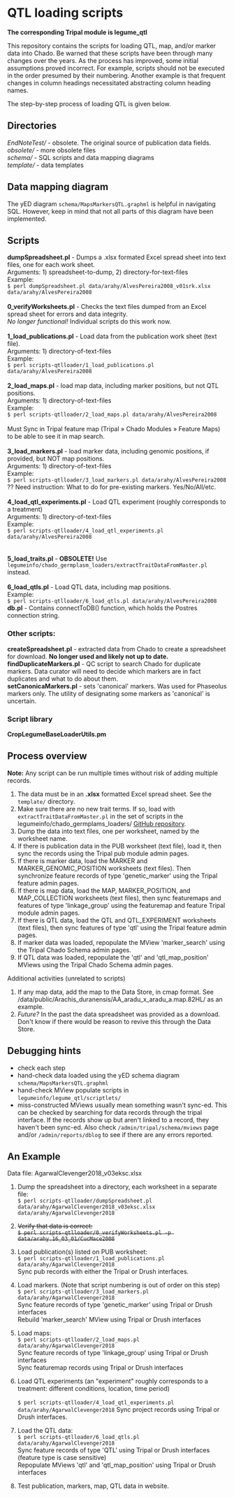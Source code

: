 # QTL loading scripts #

**The corresponding Tripal module is legume_qtl**

This repository contains the scripts for loading QTL, map, and/or marker data into Chado. 
Be warned that these scripts have been through many changes over the years. As the process 
has improved, some initial assumptions proved incorrect. For example, scripts should 
not be executed in the order presumed by their numbering. Another example is that frequent 
changes in column headings necessitated abstracting column heading names.

The step-by-step process of loading QTL is given below.

## Directories ##
*EndNoteTest/* - obsolete. The original source of publication data fields. <br>
*obsolete/* - more obsolete files <br>
*schema/* - SQL scripts and data mapping diagrams <br>
*template/* - data templates <br>

## Data mapping diagram ##
The yED diagram `schema/MapsMarkersQTL.graphml` is helpful in navigating SQL. However, keep in mind that not all parts 
of this diagram have been implemented.

## Scripts ##
**dumpSpreadsheet.pl** -
   Dumps a .xlsx formated Excel spread sheet into text files, one for each work sheet. <br>
   Arguments: 1) spreadsheet-to-dump, 2) directory-for-text-files <br> 
   Example: <br>
      `$ perl dumpSpreadsheet.pl data/arahy/AlvesPereira2008_v01srk.xlsx data/arahy/AlvesPereira2008` 
    <br><br>
**0_verifyWorksheets.pl** - 
   Checks the text files dumped from an Excel spread sheet for errors and data integrity. <br>
   *No longer functional!* Individual scripts do this work now. 
   <br><br>
**1_load_publications.pl** -
  Load data from the publication work sheet (text file). <br>
  Arguments: 1) directory-of-text-files <br> 
  Example: <br>
      `$ perl scripts-qtlloader/1_load_publications.pl data/arahy/AlvesPereira2008` 
  <br><br>
**2_load_maps.pl** - load map data, including marker positions, but not QTL positions. <br>
  Arguments: 1) directory-of-text-files <br> 
  Example: <br>
      `$ perl scripts-qtlloader/2_load_maps.pl data/arahy/AlvesPereira2008` 
  <br><br>
  Must Sync in Tripal feature map (Tripal » Chado Modules » Feature Maps) to be able to see it in map search.
  <br><br>
**3_load_markers.pl** - load marker data, including genomic positions, if provided, but NOT map positions. <br>
  Arguments: 1) directory-of-text-files <br> 
  Example: <br>
      `$ perl scripts-qtlloader/3_load_markers.pl data/arahy/AlvesPereira2008` 
  <br>
  ?? Need instruction: What to do for pre-existing markers. Yes/No/All/etc.
  <br><br>
**4_load_qtl_experiments.pl** - Load QTL experiment (roughly corresponds to a treatment) <br>
  Arguments: 1) directory-of-text-files <br> 
  Example: <br>
      `$ perl scripts-qtlloader/4_load_qtl_experiments.pl data/arahy/AlvesPereira2008` 
  <br><br>      
**5_load_traits.pl** - **OBSOLETE!** Use `legumeinfo/chado_germplasm_loaders/extractTraitDataFromMaster.pl` instead. 
  <br><br>
**6_load_qtls.pl** - Load QTL data, including map positions. <br>
  Example: <br>
      `$ perl scripts-qtlloader/6_load_qtls.pl data/arahy/AlvesPereira2008` <br> 
**db.pl** - Contains connectToDB() function, which holds the Postres connection string. 

### Other scripts: ###
**createSpreadsheet.pl** - extracted data from Chado to create a spreadsheet for download. **No longer used and 
likely not up to date.** <br>
**findDuplicateMarkers.pl** - QC script to search Chado for duplicate markers. Data curator will need to decide
which markers are in fact duplicates and what to do about them. <br>
**setCanonicaMarkers.pl** - sets 'canonical' markers. Was used for Phaseolus markers only. The utility of 
designating some markers as 'canonical' is uncertain. 

### Script library ### 
**CropLegumeBaseLoaderUtils.pm**

## Process overview ##
**Note:** Any script can be run multiple times without risk of adding multiple records.<br>
1. The data must be in an **.xlsx** formatted Excel spread sheet. See the `template/` directory.
2. Make sure there are no new trait terms. If so, load with `extractTraitDataFromMaster.pl` in the set of scripts in the
legumeinfo/chado_germplams_loaders/ [GitHub repository](https://github.com/legumeinfo/chado_germplasm_loaders).
3. Dump the data into text files, one per worksheet, named by the worksheet name.
4. If there is publication data in the PUB worksheet (text file), load it, then sync 
   the records using the Tripal pub module admin pages.
5. If there is marker data, load the MARKER and MARKER_GENOMIC_POSITION 
   worksheets (text files). Then synchronize feature records of type 'genetic_marker' using 
   the Tripal feature admin pages.
6. If there is map data, load the MAP, MARKER_POSITION, and MAP_COLLECTION worksheets (text files),
   then sync featuremaps and features of type 'linkage_group' using the featuremap
   and feature Tripal module admin pages.
7. If there is QTL data, load the QTL and QTL_EXPERIMENT worksheets (text files), then
   sync features of type 'qtl' using the Tripal feature admin pages.
8. If marker data was loaded, repopulate the MView 'marker_search' using the Tripal Chado Schema
   admin pages.
9. If QTL data was loaded, repopulate the 'qtl' and 'qtl_map_position' MViews using the Tripal 
   Chado Schema admin pages.
   
Additional activities (unrelated to scripts)
1. If any map data, add the map to the Data Store, in cmap format. See 
/data/public/Arachis_duranensis/AA_aradu_x_aradu_a.map.82HL/ as an example.
2. *Future?* In the past the data spreadsheet was provided as a download. Don't know if there would be reason to 
revive this through the Data Store.

## Debugging hints ##
- check each step
- hand-check data loaded using the yED schema diagram `schema/MapsMarkersQTL.graphml`
- hand-check MView populate scripts in `legumeinfo/legume_qtl/scriptlets/`
- miss-constructed MViews usually mean something wasn't sync-ed. This can be checked by searching for data records 
through the tripal interface. If the records show up but aren't linked to a record, they haven't been sync-ed. Also
check `/admin/tripal/schema/mviews` page and/or `/admin/reports/dblog` to see if there are any errors reported.

## An Example ##
Data file: AgarwalClevenger2018_v03eksc.xlsx <br>
  
1. Dump the spreadsheet into a directory, each worksheet in a separate file: <br>
  `$ perl scripts-qtlloader/dumpSpreadsheet.pl data/arahy/AgarwalClevenger2018_v03eksc.xlsx data/arahy/AgarwalClevenger2018`
 
2. <del>Verify that data is correct: <br>
  `$ perl scripts-qtlloader/0_verifyWorksheets.pl -p data/arahy.16_03_01/CucMace2008`<del>
  
3. Load publication(s) listed on PUB worksheet: <br>
  `$ perl scripts-qtlloader/1_load_publications.pl data/arahy/AgarwalClevenger2018` <br>
    Sync pub records with either the Tripal or Drush interfaces.

4. Load markers. (Note that script numbering is out of order on this step) <br>
  `$ perl scripts-qtlloader/3_load_markers.pl data/arahy/AgarwalClevenger2018` <br>
    Sync feature records of type 'genetic_marker' using Tripal or Drush interfaces <br>
    Rebuild 'marker_search' MView using Tripal or Drush interfaces
    
4. Load maps: <br>
  `$ perl scripts-qtlloader/2_load_maps.pl data/arahy/AgarwalClevenger2018` <br>
    Sync feature records of type 'linkage_group' using Tripal or Drush interfaces <br>
    Sync featuremap records using Tripal or Drush interfaces
  
5. Load QTL experiments (an "experiment" roughly corresponds to a treatment: different conditions, location, time period) <br>       
   `$ perl scripts-qtlloader/4_load_qtl_experiments.pl data/arahy/AgarwalClevenger2018`
    Sync project records using Tripal or Drush interfaces.
  
6. Load the QTL data: <br>
  `$ perl scripts-qtlloader/6_load_qtls.pl data/arahy/AgarwalClevenger2018` <br>
    Sync feature records of type 'QTL' using Tripal or Drush interfaces (feature type is case sensitive) <br>
    Repopulate MViews 'qtl' and 'qtl_map_position' using Tripal or Drush interfaces
    
7. Test publication, markers, map, QTL data in website.

